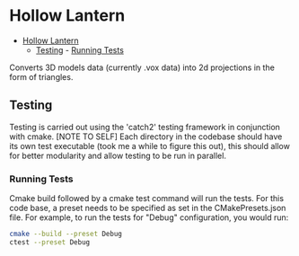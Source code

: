 # Hollow Lantern

<!--toc:start-->

- [Hollow Lantern](#hollow-lantern)
  - [Testing](#testing) - [Running Tests](#running-tests)
  <!--toc:end-->

Converts 3D models data (currently .vox data) into 2d projections in the form of
triangles.

## Testing

Testing is carried out using the 'catch2' testing framework in conjunction with cmake.
[NOTE TO SELF] Each directory in the codebase should have its own test executable
(took me a while to figure this out), this should allow for better modularity and
allow testing to be run in parallel.

### Running Tests

Cmake build followed by a cmake test command will run the tests. For this code base,
a preset needs to be specified as set in the CMakePresets.json file. For example,
to run the tests for "Debug" configuration, you would run:

```bash
cmake --build --preset Debug
ctest --preset Debug
```
